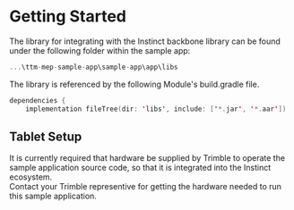 # Getting Started

The library for integrating with the Instinct backbone library can be found under the following folder within the sample app:
```kotlin
...\ttm-mep-sample-app\sample-app\app\libs
```

The library is referenced by the following Module's build.gradle file.
```kotlin
dependencies {
    implementation fileTree(dir: 'libs', include: ['*.jar', '*.aar'])
```

## Tablet Setup

It is currently required that hardware be supplied by Trimble to operate the sample application source code, so that it is integrated into the Instinct ecosystem.\
Contact your Trimble representive for getting the hardware needed to run this sample application.